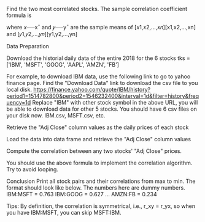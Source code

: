 Find the two most correlated stocks.
The sample correlation coefficient formula is
 
where 𝑥⎯⎯⎯x¯ and 𝑦⎯⎯⎯y¯ are the sample means of [𝑥1,𝑥2,...,𝑥𝑛][x1,x2,...,xn] and [𝑦1,𝑦2,...,𝑦𝑛][y1,y2,...,yn]

Data Preparation

Download the historial daily data of the entire 2018 for the 6 stocks
tks = ['IBM', 'MSFT', 'GOOG', 'AAPL', 'AMZN', 'FB']

For example, to download IBM data, use the following link to go to yahoo finance page. Find the "Download Data" link to download the csv file to you local disk. https://finance.yahoo.com/quote/IBM/history?period1=1514782800&period2=1546232400&interval=1d&filter=history&frequency=1d
Replace "IBM" with other stock symbol in the above URL, you will be able to download data for other 5 stocks.
You should have 6 csv files on your disk now. IBM.csv, MSFT.csv, etc.
 
Retrieve the "Adj Close" column values as the daily prices of each stock

Load the data into data frame and retrieve the "Adj Close" column values

Compute the correlation between any two stocks' "Adj Close" prices.

You should use the above formula to implement the correlation algorithm. Try to avoid looping.

Conclusion
Print all stock pairs and their correlations from max to min. The format should look like below. The numbers here are dummy numbers.
IBM:MSFT = 0.763
IBM:GOOG = 0.627
...
AMZN:FB = 0.234

Tips: By definition, the correlation is symmetrical, i.e., r_xy = r_yx, so when you have IBM:MSFT, you can skip MSFT:IBM.

